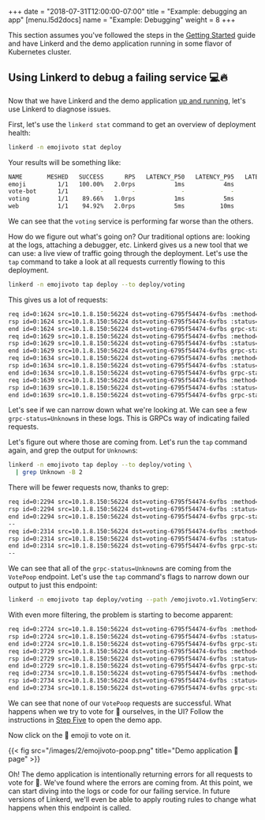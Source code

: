 +++
date = "2018-07-31T12:00:00-07:00"
title = "Example: debugging an app"
[menu.l5d2docs]
  name = "Example: Debugging"
  weight = 8
+++

This section assumes you've followed the steps in the [Getting
Started](/getting-started) guide and have Linkerd and the demo application
running in some flavor of Kubernetes cluster.

## Using Linkerd to debug a failing service 💻🔥

Now that we have Linkerd and the demo application [up and
running](/getting-started), let's use Linkerd to diagnose issues.

First, let's use the `linkerd stat` command to get an overview of deployment
health:

```bash
linkerd -n emojivoto stat deploy
```

Your results will be something like:

```bash
NAME       MESHED   SUCCESS      RPS   LATENCY_P50   LATENCY_P95   LATENCY_P99
emoji         1/1   100.00%   2.0rps           1ms           4ms           5ms
vote-bot      1/1         -        -             -             -             -
voting        1/1    89.66%   1.0rps           1ms           5ms           5ms
web           1/1    94.92%   2.0rps           5ms          10ms          18ms
```

We can see that the `voting` service is performing far worse than the others.

How do we figure out what's going on? Our traditional options are: looking at
the logs, attaching a debugger, etc. Linkerd gives us a new tool that we can
use: a live view of traffic going through the deployment. Let's use the `tap`
command to take a look at all requests currently flowing to this deployment.

```bash
linkerd -n emojivoto tap deploy --to deploy/voting
```

This gives us a lot of requests:

```bash
req id=0:1624 src=10.1.8.150:56224 dst=voting-6795f54474-6vfbs :method=POST :authority=voting-svc.emojivoto:8080 :path=/emojivoto.v1.VotingService/VoteDoughnut
rsp id=0:1624 src=10.1.8.150:56224 dst=voting-6795f54474-6vfbs :status=200 latency=1603µs
end id=0:1624 src=10.1.8.150:56224 dst=voting-6795f54474-6vfbs grpc-status=OK duration=28µs response-length=5B
req id=0:1629 src=10.1.8.150:56224 dst=voting-6795f54474-6vfbs :method=POST :authority=voting-svc.emojivoto:8080 :path=/emojivoto.v1.VotingService/VoteBeer
rsp id=0:1629 src=10.1.8.150:56224 dst=voting-6795f54474-6vfbs :status=200 latency=2009µs
end id=0:1629 src=10.1.8.150:56224 dst=voting-6795f54474-6vfbs grpc-status=OK duration=24µs response-length=5B
req id=0:1634 src=10.1.8.150:56224 dst=voting-6795f54474-6vfbs :method=POST :authority=voting-svc.emojivoto:8080 :path=/emojivoto.v1.VotingService/VoteDog
rsp id=0:1634 src=10.1.8.150:56224 dst=voting-6795f54474-6vfbs :status=200 latency=1730µs
end id=0:1634 src=10.1.8.150:56224 dst=voting-6795f54474-6vfbs grpc-status=OK duration=21µs response-length=5B
req id=0:1639 src=10.1.8.150:56224 dst=voting-6795f54474-6vfbs :method=POST :authority=voting-svc.emojivoto:8080 :path=/emojivoto.v1.VotingService/VoteCrossedSwords
rsp id=0:1639 src=10.1.8.150:56224 dst=voting-6795f54474-6vfbs :status=200 latency=1599µs
end id=0:1639 src=10.1.8.150:56224 dst=voting-6795f54474-6vfbs grpc-status=OK duration=27µs response-length=5B
```

Let's see if we can narrow down what we're looking at. We can see a few
`grpc-status=Unknown`s in these logs. This is GRPCs way of indicating failed
requests.

Let's figure out where those are coming from. Let's run the `tap` command again,
and grep the output for `Unknown`s:

```bash
linkerd -n emojivoto tap deploy --to deploy/voting \
  | grep Unknown -B 2
```

There will be fewer requests now, thanks to grep:

```bash
req id=0:2294 src=10.1.8.150:56224 dst=voting-6795f54474-6vfbs :method=POST :authority=voting-svc.emojivoto:8080 :path=/emojivoto.v1.VotingService/VotePoop
rsp id=0:2294 src=10.1.8.150:56224 dst=voting-6795f54474-6vfbs :status=200 latency=2147µs
end id=0:2294 src=10.1.8.150:56224 dst=voting-6795f54474-6vfbs grpc-status=Unknown duration=0µs response-length=0B
--
req id=0:2314 src=10.1.8.150:56224 dst=voting-6795f54474-6vfbs :method=POST :authority=voting-svc.emojivoto:8080 :path=/emojivoto.v1.VotingService/VotePoop
rsp id=0:2314 src=10.1.8.150:56224 dst=voting-6795f54474-6vfbs :status=200 latency=2405µs
end id=0:2314 src=10.1.8.150:56224 dst=voting-6795f54474-6vfbs grpc-status=Unknown duration=0µs response-length=0B
--
```

We can see that all of the `grpc-status=Unknown`s are coming from the `VotePoop`
endpoint. Let's use the `tap` command's flags to narrow down our output to just
this endpoint:

```bash
linkerd -n emojivoto tap deploy/voting --path /emojivoto.v1.VotingService/VotePoop
```

With even more filtering, the problem is starting to become apparent:

```bash
req id=0:2724 src=10.1.8.150:56224 dst=voting-6795f54474-6vfbs :method=POST :authority=voting-svc.emojivoto:8080 :path=/emojivoto.v1.VotingService/VotePoop
rsp id=0:2724 src=10.1.8.150:56224 dst=voting-6795f54474-6vfbs :status=200 latency=1644µs
end id=0:2724 src=10.1.8.150:56224 dst=voting-6795f54474-6vfbs grpc-status=Unknown duration=0µs response-length=0B
req id=0:2729 src=10.1.8.150:56224 dst=voting-6795f54474-6vfbs :method=POST :authority=voting-svc.emojivoto:8080 :path=/emojivoto.v1.VotingService/VotePoop
rsp id=0:2729 src=10.1.8.150:56224 dst=voting-6795f54474-6vfbs :status=200 latency=1736µs
end id=0:2729 src=10.1.8.150:56224 dst=voting-6795f54474-6vfbs grpc-status=Unknown duration=0µs response-length=0B
req id=0:2734 src=10.1.8.150:56224 dst=voting-6795f54474-6vfbs :method=POST :authority=voting-svc.emojivoto:8080 :path=/emojivoto.v1.VotingService/VotePoop
rsp id=0:2734 src=10.1.8.150:56224 dst=voting-6795f54474-6vfbs :status=200 latency=1779µs
end id=0:2734 src=10.1.8.150:56224 dst=voting-6795f54474-6vfbs grpc-status=Unknown duration=0µs response-length=0B
```

We can see that none of our `VotePoop` requests are successful. What happens
when we try to vote for 💩 ourselves, in the UI? Follow the instructions in
[Step Five](/getting-started/#step-five) to open the demo app.

Now click on the 💩 emoji to vote on it.

{{< fig src="/images/2/emojivoto-poop.png" title="Demo application 💩 page" >}}

Oh! The demo application is intentionally returning errors for all requests to
vote for 💩. We've found where the errors are coming from. At this point, we
can start diving into the logs or code for our failing service. In future
versions of Linkerd, we'll even be able to apply routing rules to change what
happens when this endpoint is called.
